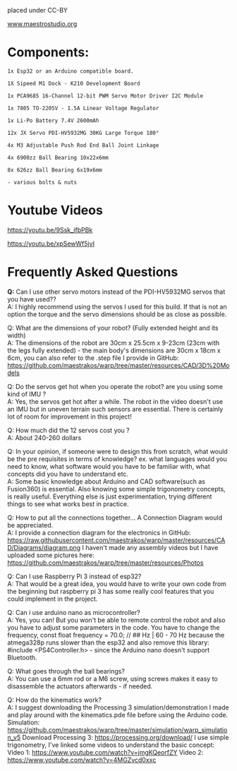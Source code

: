 placed under CC-BY

www.maestrostudio.org

# Components:

    1x Esp32 or an Arduino compatible board.
    
    1X Sipeed M1 Dock - K210 Development Board

    1x PCA9685 16-Channel 12-bit PWM Servo Motor Driver I2C Module
    
    1x 7805 TO-2205V - 1.5A Linear Voltage Regulator
    
    1x Li-Po Battery 7.4V 2600mAh

    12x JX Servo PDI-HV5932MG 30KG Large Torque 180°
	
    4x M3 Adjustable Push Rod End Ball Joint Linkage

    4x 6900zz Ball Bearing 10x22x6mm

    8x 626zz Ball Bearing 6x19x6mm

    - various bolts & nuts

# Youtube Videos
   https://youtu.be/9Ssk_ifbPBk

   https://youtu.be/xpSewWf5jvI
   
# Frequently Asked Questions
 
 <b>Q:</b> Can I use other servo motors instead of the PDI-HV5932MG servos that you have used??\
 A: I highly recommend using the servos I used for this build. If that is not an option the torque and the servo dimensions should be as close as possible.
 
 Q: What are the dimensions of your robot? (Fully extended height and its width)\
 A: The dimensions of the robot are 30cm x 25.5cm x 9-23cm (23cm with the legs fully extended) - the main body's dimensions are 30cm x 18cm x 6cm, you can also refer to the .step file I provide in GitHub: https://github.com/maestrakos/warp/tree/master/resources/CAD/3D%20Models
 
 Q: Do the servos get hot when you operate the robot? are you using some kind of IMU ?\
 A: Yes, the servos get hot after a while. The robot in the video doesn't use an IMU but in uneven terrain such sensors are essential. There is certainly lot of room for improvement in this project!
 
 Q: How much did the 12 servos cost you ?\
 A: About 240-260 dollars
 
 Q: In your opinion, if someone were to design this from scratch, what would be the pre requisites in terms of knowledge? ex. what languages would you need to know, what software would you have to be familiar with, what concepts did you have to understand etc.\
 A: Some basic knowledge about Arduino and CAD software(such as Fusion360) is essential. Also knowing some simple trigonometry concepts, is really useful. Everything else is just experimentation, trying different things to see what works best in practice.
 
 Q: How to put all the connections together... A Connection Diagram  would be appreciated.\
 A: I provide a connection diagram for the electronics in GitHub:
https://raw.githubusercontent.com/maestrakos/warp/master/resources/CAD/Diagrams/diagram.png
I haven't made any assembly videos but I have uploaded some pictures here:
https://github.com/maestrakos/warp/tree/master/resources/Photos

 Q: Can I use Raspberry Pi 3 instead of esp32?\
 A: That would be a great idea, you would have to write your own code from the beginning but raspberry pi 3 has some really cool features that you could implement in the project.
 
 Q: Can i use arduino nano as microcontroller? \
 A: Yes, you can! But you won't be able to remote control the robot and also you have to adjust some parameters in the code.
You have to change the frequency, const float frequency = 70.0; // ## Hz | 60 - 70 Hz because the atmega328p runs slower than the esp32
and also remove this library: #include <PS4Controller.h> - since the Arduino nano doesn't support Bluetooth.

 Q: What goes through the ball bearings?\
 A: You can use a 6mm rod or a M6 screw, using screws makes it easy to disassemble the actuators afterwards - if needed.
 
 Q: How do the kinematics work?\
 A: I suggest downloading the Processing 3 simulation/demonstration I made and play around with the kinematics.pde file before using the Arduino code.
Simulation: https://github.com/maestrakos/warp/tree/master/simulation/warp_simulation_v5
Download Processing 3: https://processing.org/download/
I use simple trigonometry, I've linked some videos to understand the basic concept:
Video 1: https://www.youtube.com/watch?v=jmgKQeorfZY
Video 2: https://www.youtube.com/watch?v=4MGZvcd0xxc

